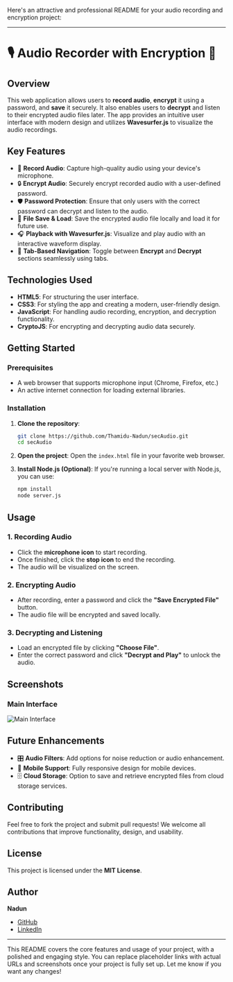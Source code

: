 Here's an attractive and professional README for your audio recording and encryption project:

---

# 🎙️ Audio Recorder with Encryption 🔐

## Overview
This web application allows users to **record audio**, **encrypt** it using a password, and **save** it securely. It also enables users to **decrypt** and listen to their encrypted audio files later. The app provides an intuitive user interface with modern design and utilizes **Wavesurfer.js** to visualize the audio recordings.

## Key Features
- 🎤 **Record Audio**: Capture high-quality audio using your device's microphone.
- 🔒 **Encrypt Audio**: Securely encrypt recorded audio with a user-defined password.
- 🛡️ **Password Protection**: Ensure that only users with the correct password can decrypt and listen to the audio.
- 📂 **File Save & Load**: Save the encrypted audio file locally and load it for future use.
- 🎧 **Playback with Wavesurfer.js**: Visualize and play audio with an interactive waveform display.
- 🧩 **Tab-Based Navigation**: Toggle between **Encrypt** and **Decrypt** sections seamlessly using tabs.

## Technologies Used
- **HTML5**: For structuring the user interface.
- **CSS3**: For styling the app and creating a modern, user-friendly design.
- **JavaScript**: For handling audio recording, encryption, and decryption functionality.
- **CryptoJS**: For encrypting and decrypting audio data securely.

## Getting Started

### Prerequisites
- A web browser that supports microphone input (Chrome, Firefox, etc.)
- An active internet connection for loading external libraries.

### Installation
1. **Clone the repository**:
   ```bash
   git clone https://github.com/Thamidu-Nadun/secAudio.git
   cd secAudio
   ```

2. **Open the project**:
   Open the `index.html` file in your favorite web browser.

3. **Install Node.js (Optional)**:
   If you're running a local server with Node.js, you can use:
   ```bash
   npm install
   node server.js
   ```

## Usage
### 1. Recording Audio
- Click the **microphone icon** to start recording.
- Once finished, click the **stop icon** to end the recording.
- The audio will be visualized on the screen.

### 2. Encrypting Audio
- After recording, enter a password and click the **"Save Encrypted File"** button.
- The audio file will be encrypted and saved locally.

### 3. Decrypting and Listening
- Load an encrypted file by clicking **"Choose File"**.
- Enter the correct password and click **"Decrypt and Play"** to unlock the audio.

## Screenshots
### Main Interface
<img src="https://i.ibb.co/xGtsnJ7/Screenshot-23-9-2024-20459-127-0-0-1.jpg" alt="Main Interface">

## Future Enhancements
- 🎛 **Audio Filters**: Add options for noise reduction or audio enhancement.
- 📱 **Mobile Support**: Fully responsive design for mobile devices.
- 🗄️ **Cloud Storage**: Option to save and retrieve encrypted files from cloud storage services.

## Contributing
Feel free to fork the project and submit pull requests! We welcome all contributions that improve functionality, design, and usability.

## License
This project is licensed under the **MIT License**.

## Author
**Nadun**  
- [GitHub](https://github.com/your-username)
- [LinkedIn](https://www.linkedin.com/in/your-linkedin)

---

This README covers the core features and usage of your project, with a polished and engaging style. You can replace placeholder links with actual URLs and screenshots once your project is fully set up. Let me know if you want any changes!